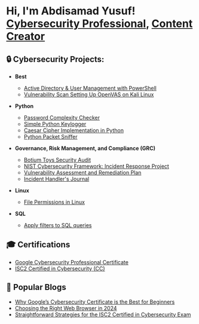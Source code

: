 <h1>Hi, I'm Abdisamad Yusuf! <br/><a href="https://www.linkedin.com/in/abdisamadjoe/">Cybersecurity Professional</a>, <a href="https://abdisamadjoe.com/blogs/">Content Creator</a></h1>

<h2>🔒 Cybersecurity Projects:</h2>

- <b>Best</b>
  - [Active Directory & User Management with PowerShell](https://github.com/abdisamadjoe/AD-PS-User-Management)
  - [Vulnerability Scan Setting Up OpenVAS on Kali Linux](https://github.com/abdisamadjoe/VulnerabilityGVM-Kali-Setup)
    
- <b>Python</b>
  - [Password Complexity Checker](https://github.com/abdisamadjoe/Password-Checker)
  - [Simple Python Keylogger](https://github.com/abdisamadjoe/Simple-Python-Keylogger)
  - [Caesar Cipher Implementation in Python](https://github.com/abdisamadjoe/Caesar-Cipher-in-Python/tree/main)
  - [Python Packet Sniffer](https://github.com/abdisamadjoe/Packet-Sniffer)

- <b>Governance, Risk Management, and Compliance (GRC)</b>
  - [Botium Toys Security Audit](https://github.com/abdisamadjoe/Botium-Toys-Security-Audit/tree/main)
  - [NIST Cybersecurity Framework: Incident Response Project](https://github.com/abdisamadjoe/Incident-Response-and-Analysis-Using-NIST-CSF/blob/main/README.md)
  - [Vulnerability Assessment and Remediation Plan](https://github.com/abdisamadjoe/Vulnerability-Assessment-and-Remediation-Plan)
  - [Incident Handler's Journal](https://github.com/abdisamadjoe/Incident-handler-s-journal)
  
 
- <b>Linux</b>
  - [File Permissions in Linux](https://github.com/abdisamadjoe/File-permissions-in-Linux/tree/main)
    
- <b>SQL</b>
  - [Apply filters to SQL queries](https://github.com/abdisamadjoe/Apply-filters-to-SQL-queries/tree/main)


<h2>🎓 Certifications </h2>

- [Google Cybersecurity Professional Certificate](https://www.credly.com/badges/1daf591b-11df-4d72-bbd3-aec1f8799479/public_url)
- [ISC2 Certified in Cybersecurity (CC)](https://www.credly.com/badges/1189dc54-859c-4c7f-aaa2-435a42adf5d5/public_url)

  
<h2>📝 Popular Blogs</h2>

- [Why Google’s Cybersecurity Certificate is the Best for Beginners](https://abdisamadjoe.com/google-cybersecurity/)
- [Choosing the Right Web Browser in 2024](https://abdisamadjoe.com/choose-web-browser/)
- [Straightforward Strategies for the ISC2 Certified in Cybersecurity Exam](https://abdisamadjoe.com/pass-isc2-certified-in-cybersecurity/)



